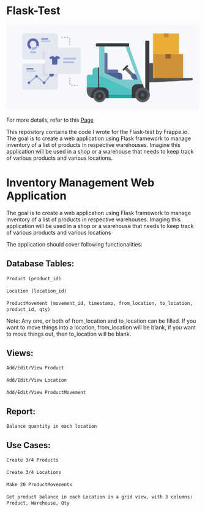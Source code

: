 # Flask-Test

![alt text](./images/inventory.png)

For more details, refer to this [Page](https://frappe.io/flask-test)

This repository contains the code I wrote for the Flask-test by Frappe.io. The goal is to create a web application using Flask framework to manage inventory of a list of products in respective warehouses. Imagine this application will be used in a shop or a warehouse that needs to keep track of various products and various locations. 

# Inventory Management Web Application

The goal is to create a web application using Flask framework to manage inventory of a list of products in respective warehouses. Imaging this application will be used in a shop or a warehouse that needs to keep track of various products and various locations

The application should cover following functionalities:

## Database Tables:

	Product (product_id)

	Location (location_id)

	ProductMovement (movement_id, timestamp, from_location, to_location, product_id, qty)

Note: Any one, or both of from_location and to_location can be filled. If you want to move things into a location, from_location will be blank, if you want to move things out, then to_location will be blank.

## Views:

	Add/Edit/View Product

	Add/Edit/View Location
	
	Add/Edit/View ProductMovement

## Report:

	Balance quantity in each location

## Use Cases:

	Create 3/4 Products

	Create 3/4 Locations

	Make 20 ProductMovements

	Get product balance in each Location in a grid view, with 3 columns: Product, Warehouse, Qty




